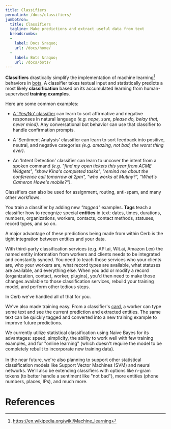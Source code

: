 ```yaml
---
title: Classifiers
permalink: /docs/classifiers/
jumbotron:
  title: Classifiers
  tagline: Make predictions and extract useful data from text
  breadcrumbs:
  -
    label: Docs &raquo;
    url: /docs/home/
  -
    label: Bots &raquo;
    url: /docs/bots/
---
```


**Classifiers** drastically simplify the implementation of machine learning[^machine-learning] behaviors in [bots](/docs/bots). A classifier takes textual input and statistically predicts a most likely **classification** based on its accumulated learning from human-supervised **training examples**.

Here are some common examples:

- [A 'Yes/No' classifier](/guides/classifiers/yes-no/) can learn to sort affirmative and negative responses in natural language _(e.g. nope, sure, please do, belay that, never mind)_. Any conversational bot behavior can use that classifier to handle confirmation prompts.

- A 'Sentiment Analysis' classifier can learn to sort feedback into positive, neutral, and negative categories _(e.g. amazing, not bad, the worst thing ever)_.

- An 'Intent Detection' classifier can learn to uncover the intent from a spoken command _(e.g. "find my open tickets this year from ACME Widgets", "show Kina's completed tasks", "remind me about the conference call tomorrow at 2pm", "who works at Mutiny?", "What's Cameron Howe's mobile?")_.

Classifiers can also be used for assignment, routing, anti-spam, and many other workflows.

You train a classifier by adding new _"tagged"_ examples. **Tags** teach a classifier how to recognize special **entities** in text: dates, times, durations, numbers, organizations, workers, contacts, contact methods, statuses, record types, and so on.

A major advantage of these predictions being made from within Cerb is the tight integration between entities and your data.

With third-party classification services (e.g. API.ai, Wit.ai, Amazon Lex) the named entity information from workers and clients needs to be integrated and constantly synced. You need to teach those services who your clients are, who your workers are, what record types are available, what statuses are available, and everything else.  When you add or modify a record (organization, contact, worker, plugins), you'd then need to make those changes available to those classification services, rebuild your training model, and perform other tedious steps.

In Cerb we've handled all of that for you.

We've also made training easy.  From a classifier's [card](/docs/records#cards), a worker can type some text and see the current prediction and extracted entities. The same text can be quickly tagged and converted into a new training example to improve future predictions.

<div class="cerb-box geek-out">
	<p>
    We currently utilize statistical classification using Naive Bayes for its advantages: speed, simplicity, the ability to work well with few training examples, and for "online learning" (which doesn't require the model to be completely rebuilt to incorporate new training data).<br/>
    <br/>
    In the near future, we're also planning to support other statistical classification models like Support Vector Machines (SVM) and neural networks. We'll also be extending classifiers with options like n-gram tokens (to better handle a sentiment like "not bad"), more entities (phone numbers, places, IPs), and much more.
  </p>
</div>

# References

[^machine-learning]: <https://en.wikipedia.org/wiki/Machine_learning>